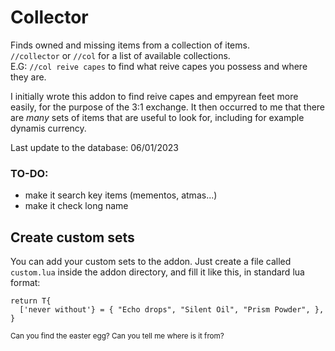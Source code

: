 # Collector

Finds owned and missing items from a collection of items.  
`//collector` or `//col` for a list of available collections.  
E.G: `//col reive capes` to find what reive capes you possess and where they are.  

I initially wrote this addon to find reive capes and empyrean feet more easily, for the purpose of the 3:1 exchange.
It then occurred to me that there are *many* sets of items that are useful to look for, including for example dynamis currency.

Last update to the database: 06/01/2023

### TO-DO:
- make it search key items (mementos, atmas...)
- make it check long name

## Create custom sets
You can add your custom sets to the addon. Just create a file called `custom.lua` inside the addon directory, and fill it like this, in standard lua format:
```
return T{
  ['never without'} = { "Echo drops", "Silent Oil", "Prism Powder", },
}
```

<sub>Can you find the easter egg? Can you tell me where is it from?</sub>
